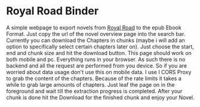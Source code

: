 # Royal Road Binder
A simple webpage to export novels from [Royal Road](royalroad.com) to the epub Ebook Format. Just copy the url of the novel overview page into the search bar. Currently you can download the Chapters in chunks (maybe i will add an option to specifically select certain chapters later on). Just choose the start, end and chunk size and hit the download button. This page should work on both mobile and pc. Everything runs in your browser. As such there is no backend and all the request are performed from you device. So if you are worried about data usage don't use this on mobile data. I use I CORS Proxy to grab the content of the chapters. Because of the rate limits it takes a while to grab large amounts of chapters. Just leaf the page on in the foreground and wait till the extraction progress is completed. After your chunk is done hit the Download for the finished chunk and enjoy your Novel.
